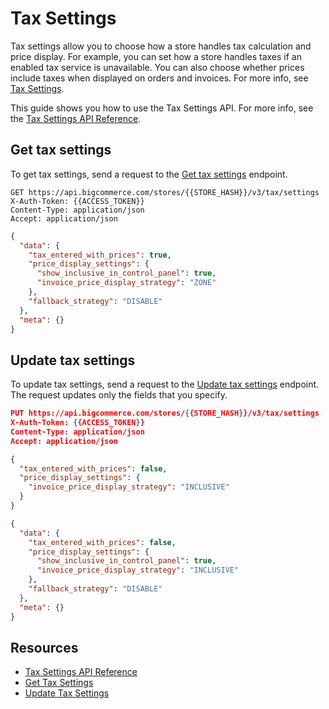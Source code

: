 # Tax Settings

Tax settings allow you to choose how a store handles tax calculation and price display. For example, you can set how a store handles taxes if an enabled tax service is unavailable. You can also choose whether prices include taxes when displayed on orders and invoices. For more info, see [Tax Settings](https://support.bigcommerce.com/s/article/Tax-Overview?language=en_US#tax-settings).

This guide shows you how to use the Tax Settings API. For more info, see the [Tax Settings API Reference](/api-reference/store-management/tax-settings). 

## Get tax settings

To get tax settings, send a request to the [Get tax settings](/api-reference/store-management/tax-settings/tax-settings/get-tax-settings) endpoint.

<!--
type: tab
title: Request
-->

```http title="Example request: Get tax settings" lineNumbers
GET https://api.bigcommerce.com/stores/{{STORE_HASH}}/v3/tax/settings
X-Auth-Token: {{ACCESS_TOKEN}}
Content-Type: application/json
Accept: application/json
```

<!--
type: tab
title: Response
-->

```json title="Example response: Get tax settings" lineNumbers 
{
  "data": {
    "tax_entered_with_prices": true,
    "price_display_settings": {
      "show_inclusive_in_control_panel": true,
      "invoice_price_display_strategy": "ZONE"
    },
    "fallback_strategy": "DISABLE"
  },
  "meta": {}
}
```

<!-- type: tab-end -->

## Update tax settings

To update tax settings, send a request to the [Update tax settings](/api-reference/store-management/tax-settings/tax-settings/update-tax-settings) endpoint. The request updates only the fields that you specify.

<!--
type: tab
title: Request
-->

```json title="Example request: Update tax settings" lineNumbers
PUT https://api.bigcommerce.com/stores/{{STORE_HASH}}/v3/tax/settings
X-Auth-Token: {{ACCESS_TOKEN}}
Content-Type: application/json
Accept: application/json

{
  "tax_entered_with_prices": false,
  "price_display_settings": {
    "invoice_price_display_strategy": "INCLUSIVE"
  }
}
```

<!--
type: tab
title: Response
-->

```json title="Example response: Update tax settings" lineNumbers 
{
  "data": {
    "tax_entered_with_prices": false,
    "price_display_settings": {
      "show_inclusive_in_control_panel": true,
      "invoice_price_display_strategy": "INCLUSIVE"
    },
    "fallback_strategy": "DISABLE"
  },
  "meta": {}
}
```

<!-- type: tab-end -->

## Resources

- [Tax Settings API Reference](/api-reference/store-management/tax-settings)
- [Get Tax Settings](/api-reference/store-management/tax-settings/tax-settings/get-tax-settings)
- [Update Tax Settings](/api-reference/store-management/tax-settings/tax-settings/update-tax-settings)
